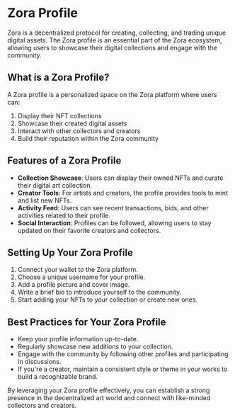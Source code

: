 # Zora Profile

Zora is a decentralized protocol for creating, collecting, and trading unique digital assets. The Zora profile is an essential part of the Zora ecosystem, allowing users to showcase their digital collections and engage with the community.

## What is a Zora Profile?

A Zora profile is a personalized space on the Zora platform where users can:

1. Display their NFT collections
2. Showcase their created digital assets
3. Interact with other collectors and creators
4. Build their reputation within the Zora community

## Features of a Zora Profile

- **Collection Showcase**: Users can display their owned NFTs and curate their digital art collection.
- **Creator Tools**: For artists and creators, the profile provides tools to mint and list new NFTs.
- **Activity Feed**: Users can see recent transactions, bids, and other activities related to their profile.
- **Social Interaction**: Profiles can be followed, allowing users to stay updated on their favorite creators and collectors.

## Setting Up Your Zora Profile

1. Connect your wallet to the Zora platform.
2. Choose a unique username for your profile.
3. Add a profile picture and cover image.
4. Write a brief bio to introduce yourself to the community.
5. Start adding your NFTs to your collection or create new ones.

## Best Practices for Your Zora Profile

- Keep your profile information up-to-date.
- Regularly showcase new additions to your collection.
- Engage with the community by following other profiles and participating in discussions.
- If you're a creator, maintain a consistent style or theme in your works to build a recognizable brand.

By leveraging your Zora profile effectively, you can establish a strong presence in the decentralized art world and connect with like-minded collectors and creators.
